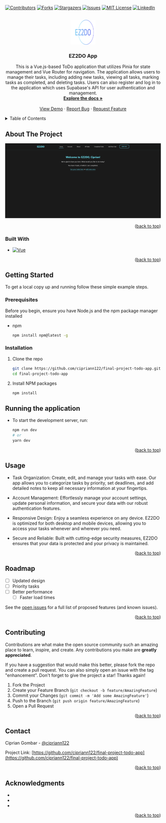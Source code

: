 <!-- Improved compatibility of back to top link: See: https://github.com/othneildrew/Best-README-Template/pull/73 -->

<a id="readme-top"></a>

<!--
*** Thanks for checking out the Best-README-Template. If you have a suggestion
*** that would make this better, please fork the repo and create a pull request
*** or simply open an issue with the tag "enhancement".
*** Don't forget to give the project a star!
*** Thanks again! Now go create something AMAZING! :D
-->

<!-- PROJECT SHIELDS -->
<!--
*** I'm using markdown "reference style" links for readability.
*** Reference links are enclosed in brackets [ ] instead of parentheses ( ).
*** See the bottom of this document for the declaration of the reference variables
*** for contributors-url, forks-url, etc. This is an optional, concise syntax you may use.
*** https://www.markdownguide.org/basic-syntax/#reference-style-links
-->

[![Contributors][contributors-shield]][contributors-url]
[![Forks][forks-shield]][forks-url]
[![Stargazers][stars-shield]][stars-url]
[![Issues][issues-shield]][issues-url]
[![MIT License][license-shield]][license-url]
[![LinkedIn][linkedin-shield]][linkedin-url]

<!-- PROJECT LOGO -->
<br />
<div align="center">
  <a href="https://github.com/cipriann122/final-project-todo-app">
    <img src="src/assets/logo/png/logo-no-background.png" alt="Logo" width="80" height="80">
  </a>

<h3 align="center">EZ2DO App</h3>

  <p align="center">
    This is a Vue.js-based ToDo application that utilizes Pinia for state management and Vue Router for navigation. The application allows users to manage their tasks, including adding new tasks, viewing all tasks, marking tasks as completed, and deleting tasks. Users can also register and log in to the application which uses Supabase's API for user authentication and management.
    <br />
    <a href="https://github.com/cipriann122/final-project-todo-app"><strong>Explore the docs »</strong></a>
    <br />
    <br />
    <a href="https://final-project-todo-app.netlify.app/">View Demo</a>
    ·
    <a href="https://github.com/cipriann122/final-project-todo-app/issues/new?labels=bug&template=bug-report---.md">Report Bug</a>
    ·
    <a href="https://github.com/cipriann122/final-project-todo-app/issues/new?labels=enhancement&template=feature-request---.md">Request Feature</a>
  </p>
</div>

<!-- TABLE OF CONTENTS -->
<details>
  <summary>Table of Contents</summary>
  <ol>
    <li>
      <a href="#about-the-project">About The Project</a>
      <ul>
        <li><a href="#built-with">Built With</a></li>
      </ul>
    </li>
    <li>
      <a href="#getting-started">Getting Started</a>
      <ul>
        <li><a href="#prerequisites">Prerequisites</a></li>
        <li><a href="#installation">Installation</a></li>
      </ul>
    </li>
    <li><a href="#usage">Usage</a></li>
    <li><a href="#roadmap">Roadmap</a></li>
    <li><a href="#contributing">Contributing</a></li>
    <li><a href="#contact">Contact</a></li>
    <li><a href="#acknowledgments">Acknowledgments</a></li>
  </ol>
</details>

<!-- ABOUT THE PROJECT -->

## About The Project

[![Product Name Screen Shot][product-screenshot]](https://example.com)

<p align="right">(<a href="#readme-top">back to top</a>)</p>

### Built With

- [![Vue][Vue.js]][Vue-url]

<p align="right">(<a href="#readme-top">back to top</a>)</p>

<!-- GETTING STARTED -->

## Getting Started

To get a local copy up and running follow these simple example steps.

### Prerequisites

Before you begin, ensure you have Node.js and the npm package manager installed

- npm
  ```sh
  npm install npm@latest -g
  ```

### Installation

1. Clone the repo
   ```sh
   git clone https://github.com/cipriann122/final-project-todo-app.git
   cd final-project-todo-app
   ```
2. Install NPM packages
   ```sh
   npm install
   ```

## Running the application

- To start the development server, run:

  ```sh
  npm run dev
  # or
  yarn dev
  ```

<p align="right">(<a href="#readme-top">back to top</a>)</p>

<!-- USAGE EXAMPLES -->

## Usage

- Task Organization: Create, edit, and manage your tasks
  with ease. Our app allows you to categorize tasks by priority, set
  deadlines, and add detailed notes to keep all necessary information at
  your fingertips.

- Account Management: Effortlessly manage your account
  settings, update personal information, and secure your data with our
  robust authentication features.

- Responsive Design: Enjoy a seamless experience on any
  device. EZ2DO is optimized for both desktop and mobile devices, allowing
  you to access your tasks whenever and wherever you need.

- Secure and Reliable: Built with cutting-edge security
  measures, EZ2DO ensures that your data is protected and your privacy is
  maintained.

<p align="right">(<a href="#readme-top">back to top</a>)</p>

<!-- ROADMAP -->

## Roadmap

- [ ] Updated design
- [ ] Priority tasks
- [ ] Better performance
  - [ ] Faster load times

See the [open issues](https://github.com/cipriann122/final-project-todo-app/issues) for a full list of proposed features (and known issues).

<p align="right">(<a href="#readme-top">back to top</a>)</p>

<!-- CONTRIBUTING -->

## Contributing

Contributions are what make the open source community such an amazing place to learn, inspire, and create. Any contributions you make are **greatly appreciated**.

If you have a suggestion that would make this better, please fork the repo and create a pull request. You can also simply open an issue with the tag "enhancement".
Don't forget to give the project a star! Thanks again!

1. Fork the Project
2. Create your Feature Branch (`git checkout -b feature/AmazingFeature`)
3. Commit your Changes (`git commit -m 'Add some AmazingFeature'`)
4. Push to the Branch (`git push origin feature/AmazingFeature`)
5. Open a Pull Request

<p align="right">(<a href="#readme-top">back to top</a>)</p>

<!-- CONTACT -->

## Contact

Ciprian Gombar - [@cipriann122](https://twitter.com/cipriann122)

Project Link: [https://github.com/cipriann122/final-project-todo-app](https://github.com/cipriann122/final-project-todo-app)

<p align="right">(<a href="#readme-top">back to top</a>)</p>

<!-- ACKNOWLEDGMENTS -->

## Acknowledgments

- []()
- []()
- []()

<p align="right">(<a href="#readme-top">back to top</a>)</p>

<!-- MARKDOWN LINKS & IMAGES -->
<!-- https://www.markdownguide.org/basic-syntax/#reference-style-links -->

[contributors-shield]: https://img.shields.io/github/contributors/cipriann122/final-project-todo-app.svg?style=for-the-badge
[contributors-url]: https://github.com/cipriann122/final-project-todo-app/graphs/contributors
[forks-shield]: https://img.shields.io/github/forks/cipriann122/final-project-todo-app.svg?style=for-the-badge
[forks-url]: https://github.com/cipriann122/final-project-todo-app/network/members
[stars-shield]: https://img.shields.io/github/stars/cipriann122/final-project-todo-app.svg?style=for-the-badge
[stars-url]: https://github.com/cipriann122/final-project-todo-app/stargazers
[issues-shield]: https://img.shields.io/github/issues/cipriann122/final-project-todo-app.svg?style=for-the-badge
[issues-url]: https://github.com/cipriann122/final-project-todo-app/issues
[license-shield]: https://img.shields.io/github/license/cipriann122/final-project-todo-app.svg?style=for-the-badge
[license-url]: https://github.com/cipriann122/final-project-todo-app/blob/master/LICENSE.txt
[linkedin-shield]: https://img.shields.io/badge/-LinkedIn-black.svg?style=for-the-badge&logo=linkedin&colorB=555
[linkedin-url]: https://linkedin.com/in/cipriangombar
[product-screenshot]: src/assets/img/screenshot.png
[Next.js]: https://img.shields.io/badge/next.js-000000?style=for-the-badge&logo=nextdotjs&logoColor=white
[Next-url]: https://nextjs.org/
[React.js]: https://img.shields.io/badge/React-20232A?style=for-the-badge&logo=react&logoColor=61DAFB
[React-url]: https://reactjs.org/
[Vue.js]: https://img.shields.io/badge/Vue.js-35495E?style=for-the-badge&logo=vuedotjs&logoColor=4FC08D
[Vue-url]: https://vuejs.org/
[Angular.io]: https://img.shields.io/badge/Angular-DD0031?style=for-the-badge&logo=angular&logoColor=white
[Angular-url]: https://angular.io/
[Svelte.dev]: https://img.shields.io/badge/Svelte-4A4A55?style=for-the-badge&logo=svelte&logoColor=FF3E00
[Svelte-url]: https://svelte.dev/
[Laravel.com]: https://img.shields.io/badge/Laravel-FF2D20?style=for-the-badge&logo=laravel&logoColor=white
[Laravel-url]: https://laravel.com
[Bootstrap.com]: https://img.shields.io/badge/Bootstrap-563D7C?style=for-the-badge&logo=bootstrap&logoColor=white
[Bootstrap-url]: https://getbootstrap.com
[JQuery.com]: https://img.shields.io/badge/jQuery-0769AD?style=for-the-badge&logo=jquery&logoColor=white
[JQuery-url]: https://jquery.com
